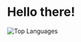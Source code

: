 <div>
  <h1>Hello there!</h1>
</div>

<img src="https://github-readme-stats.vercel.app/api/top-langs/?username=349gill" alt="Top Languages">
